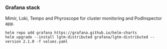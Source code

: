 ### Grafana stack
Mimir, Loki, Tempo and Phyroscope for cluster monitoring and PodInspector app.

```
helm repo add grafana https://grafana.github.io/helm-charts
helm upgrade --install lgtm-distributed grafana/lgtm-distributed --version 2.1.0 -f values.yaml
```